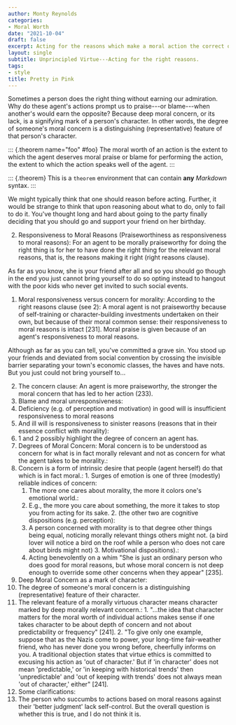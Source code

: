 ```yaml
---
author: Monty Reynolds
categories:
- Moral Worth 
date: "2021-10-04"
draft: false
excerpt: Acting for the reasons which make a moral action the correct one to do.
layout: single
subtitle: Unprincipled Virtue---Acting for the right reasons.
tags:
- style
title: Pretty in Pink 
---
```


Sometimes a person does the right thing without earning our admiration. Why do these agent's actions prompt us to praise---or blame---when another's would earn the opposite? Because deep moral concern, or its lack, is a signifying mark of a person's character. In other words, the degree of someone's moral concern is a distinguishing (representative) feature of that person's character.

::: {.theorem name="foo" #foo}
The moral worth of an action is the extent to which the agent deserves moral praise or blame for performing the action, the extent to which the action speaks well of the agent.
:::

::: {.theorem}
This is a `theorem` environment that can contain **any**
_Markdown_ syntax.
:::

We might typically think that one should reason before acting. Further, it would be strange to think that upon reasoning about what to do, only to fail to do it. You've thought long and hard about going to the party finally deciding that you should go and support your friend on her birthday. 

2. Responsiveness to Moral Reasons (Praiseworthiness as responsiveness to moral reasons): For an agent to be morally praiseworthy for doing the right thing is for her to have done the right thing for the relevant moral reasons, that is, the reasons making it right (right reasons clause).

As far as you know, she is your friend after all and so you should go though in the end you just cannot bring yourself to do so opting instead to hangout with the poor kids who never get invited to such social events.

1. Moral responsiveness versus concern for morality: According to the right reasons clause (see 2): A moral agent is not praiseworthy because of self-training or character-building investments undertaken on their own, but because of their moral common sense: their responsiveness to moral reasons is intact [231]. Moral praise is given because of an agent's responsiveness to moral reasons.

Although as far as you can tell, you've committed a grave sin. You stood up your friends and deviated from social convention by crossing the invisible barrier separating your town's economic classes, the haves and have nots. But you just could not bring yourself to...

  2. The concern clause: An agent is more praiseworthy, the stronger the moral concern that has led to her action (233).
2. Blame and moral unresponsiveness:
  1. Deficiency (e.g. of perception and motivation) in good will is insufficient responsiveness to moral reasons
  2. And ill will is responsiveness to sinister reasons (reasons that in their essence conflict with morality):
  3. 1 and 2 possibly highlight the degree of concern an agent has.
3. Degrees of Moral Concern: Moral concern is to be understood as concern for what is in fact morally relevant and not as concern for what the agent takes to be morality.:
  1. Concern is a form of intrinsic desire that people (agent herself) do that which is in fact moral.:
    1. Surges of emotion is one of three (modestly) reliable indices of concern:
      1. The more one cares about morality, the more it colors one's emotional world.:
        1. E.g., the more you care about something, the more it takes to stop you from acting for its sake.
    2. (the other two are cognitive dispositions (e.g. perception):
      1. A person concerned with morality is to that degree other things being equal, noticing morally relevant things others might not. (a bird lover will notice a bird on the roof while a person who does not care about birds might not)
    3. Motivational dispositions).:
      1. Acting benevolently on a whim "She is just an ordinary person who does good for moral reasons, but whose moral concern is not deep enough to override some other concerns when they appear" [235].
4. Deep Moral Concern as a mark of character:
  1. The degree of someone's moral concern is a distinguishing (representative) feature of their character.
  2. The relevant feature of a morally virtuous character means character marked by deep morally relevant concern.:
    1. "...the idea that character matters for the moral worth of individual actions makes sense if one takes character to be about depth of concern and not about predictability or frequency" [241]. 
    2. "To give only one example, suppose that as the Nazis come to power, your long-time fair-weather friend, who has never done you wrong before, cheerfully informs on you. A traditional objection states that virtue ethics is committed to excusing his action as 'out of character.' But if 'in character' does not mean 'predictable,' or 'in keeping with historical trends' then 'unpredictable' and 'out of keeping with trends' does not always mean 'out of character,' either" [241].
5. Some clarifications:
  1. The person who succumbs to actions based on moral reasons against their 'better judgment' lack self-control. But the overall question is whether this is true, and I do not think it is.


